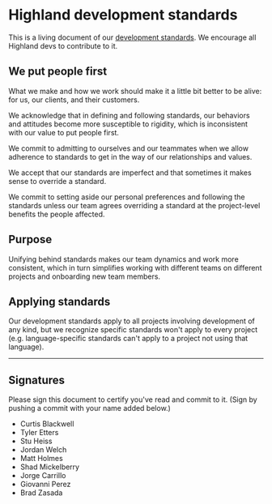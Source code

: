 # Highland development standards
This is a living document of our [development standards](./standards). We encourage all Highland devs to contribute to it.

## We put people first
What we make and how we work should make it a little bit better to be alive: for us, our clients, and their customers.

We acknowledge that in defining and following standards, our behaviors and attitudes become more susceptible to rigidity, which is inconsistent with our value to put people first.

We commit to admitting to ourselves and our teammates when we allow adherence to standards to get in the way of our relationships and values.

We accept that our standards are imperfect and that sometimes it makes sense to override a standard.

We commit to setting aside our personal preferences and following the standards unless our team agrees overriding a standard at the project-level benefits the people affected.


## Purpose
Unifying behind standards makes our team dynamics and work more consistent, which in turn simplifies working with different teams on different projects and onboarding new team members.


## Applying standards
Our development standards apply to all projects involving development of any kind, but we recognize specific standards won't apply to every project (e.g. language-specific standards can't apply to a project not using that language).


---


## Signatures
Please sign this document to certify you've read and commit to it. (Sign by pushing a commit with your name added below.)

- Curtis Blackwell
- Tyler Etters
- Stu Heiss
- Jordan Welch
- Matt Holmes
- Shad Mickelberry
- Jorge Carrillo
- Giovanni Perez
- Brad Zasada


